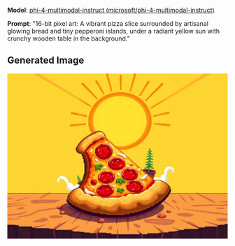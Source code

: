 **Model**: [phi-4-multimodal-instruct (microsoft/phi-4-multimodal-instruct)](https://github.com/marketplace/models/azureml/Phi-4-multimodal-instruct)

**Prompt**: "16-bit pixel art: A vibrant pizza slice surrounded by artisanal glowing bread and tiny pepperoni islands, under a radiant yellow sun with crunchy wooden table in the background."

## Generated Image

![Generated Image](./images/generated-1756055607357-7djgpc.png)
